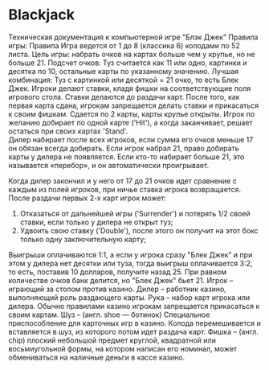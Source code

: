 # Blackjack
Техническая документация к компьютерной игре "Блэк Джек"
Правила игры:
Правила
Игра ведется от 1 до 8 (классика 6) колодами по 52 листа. 
Цель игры: набрать очков на картах больше чем у крупье, но не больше 21. 
Подсчет очков: Туз считается как 11 или одно, картинки и десятка по 10, остальные карты по указанному значению. 
Лучшая комбинация: Туз с картинкой или десяткой = 21 очко, то есть Блек Джек.
Игроки делают ставки, кладя фишки на соответствующие поля игрового стола. Ставки делаются до раздачи карт. После того, как первая карта сдана, игрокам запрещается делать ставки и прикасаться к своим фишкам. Сдается по 2 карты, карты крупье открыты. Игрок по желанию добирает по одной карте ('Hit'), а когда заканчивает, решает остаться при своих картах 'Stand'.  
Дилер набирает после всех игроков, если сумма его очков меньше 17 он обязан всегда добирать.
Если игрок набрал 21, право добирать карты у дилера не появляется. Если кто-то набирает больше 21, это называется «перебор», и он автоматически проигрывает.
 
Когда дилер закончил и у него от 17 до 21 очков идет сравнение с каждым из полей игроков, при ничье ставка игрока возвращается.
После раздачи первых 2-х карт игрок может: 
1. Отказаться от дальнейшей игры ('Surrender') и потерять 1/2 своей ставки, если только у дилера не открыт туз; 
2. Удвоить свою ставку ('Double'), после этого он получит на этот бокс только одну заключительную карту; 
 
Выигрыши оплачиваются 1:1, а если у игрока сразу "Блек Джек" и при этом у дилера нет десятки или туза, тогда выигрыш оплачивается 3:2, то есть, поставив 10 долларов, получите назад 25. При равном количестве очков банк делится, но "Блек Джек" бьет 21.
Игрок – играющий за столом против казино.
Дилер – работник казино, выполняющий роль раздающего карты.
Рука – набор карт игрока или дилера. Обычно правилами казино игрокам запрещается прикасаться к своим картам.
Шуз  – (англ. shoe — ботинок) Специальное приспособление для карточных игр в казино. Колода перемешивается и вставляется в шуз, из которого потом идет раздача карт.
Фишка – (англ. chip) плоский небольшой предмет круглой, квадратной или восьмиугольной формы, на котором написан его номинал, может обмениваться на наличные деньги в кассе казино.
